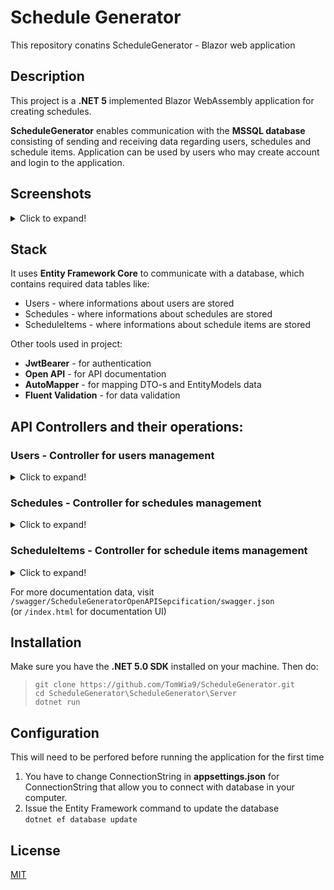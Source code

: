 # Schedule Generator
This repository conatins ScheduleGenerator - Blazor web application

## Description
This project is a **.NET 5** implemented Blazor WebAssembly application for creating schedules.

**ScheduleGenerator** enables communication with the **MSSQL database** consisting of sending and receiving data regarding users, schedules and schedule items. Application can be used by users who may create account and login to the application.
## Screenshots
<details>
  <summary>Click to expand!</summary>
  
#### Created schedule
![ListOfTodos](https://i.imgur.com/ojwcUlv.png[/img] "Created schedule")

#### Schedule item details
![Todo details](https://i.imgur.com/YM46pJP.png[/img] "Schedule item details")

#### Adding new item
![Login/Register](https://i.imgur.com/l1oRFKt.png[/img] "Adding new item")

#### Generated PDF
![Login/Register](https://i.imgur.com/BfNf2wH.png[/img] "Generated PDF")

</details>

## Stack
It uses **Entity Framework Core** to communicate with a database, which contains required data tables like:
* Users - where informations about users are stored 
* Schedules - where informations about schedules are stored 
* ScheduleItems -  where informations about schedule items are stored

Other tools used in project:
* **JwtBearer** - for authentication
* **Open API** - for API documentation
* **AutoMapper** - for mapping DTO-s and EntityModels data
* **Fluent Validation** - for data validation

## API Controllers and their operations:

### Users - Controller for users management
<details>
  <summary>Click to expand!</summary>
  
* **[POST] Create new user**  
 ```/api/users```
* **[POST] Authenticate the user**  
 ```/api/users/authenticate```
* **[GET] Get user by id**  
 ```/api/users/{userId}```
</details>

### Schedules - Controller for schedules management
<details>
  <summary>Click to expand!</summary>
  
* **[POST] Create a new schedule**  
 ```/api/schedules```
* **[GET] Get a list of schedules**  
 ```/api/schedules```
* **[GET] Get schedule by id**  
 ```/api/schedules/{scheduleId}```
* **[DELETE] Delete schedule with given id**  
 ```/api/schedules/{scheduleId}```
* **[PUT] Update (full update) schedule**  
 ```/api/schedules/{scheduleId}```
</details>

### ScheduleItems - Controller for schedule items management
<details>
  <summary>Click to expand!</summary>
  
* **[POST] Create a new schedule item**  
 ```/api/schedules/{scheduleId}/ScheduleItems```
* **[GET] Get a list of schedule items from specified schedule**  
 ```/api/schedules/{scheduleId}/ScheduleItems```
* **[GET] Get schedule item from specified schedule**  
 ```/api/schedules/{scheduleId}/ScheduleItems/{scheduleItemId}```
* **[DELETE] Delete the schedule item with given id**  
 ```/api/schedules/{scheduleId}/ScheduleItems/{scheduleItemId}```
* **[PUT] Update (full update) schedule item**  
 ```/api/schedules/{scheduleId}/ScheduleItems/{scheduleItemId}```
* **[PATCH] Update (Partially update) schedule item**  
 ```/api/schedules/{scheduleId}/ScheduleItems/{scheduleItemId}```
</details>

For more documentation data, visit 
```/swagger/ScheduleGeneratorOpenAPISepcification/swagger.json```  
(or ```/index.html``` for documentation UI)

## Installation
Make sure you have the **.NET 5.0 SDK** installed on your machine. Then do:  
>`git clone https://github.com/TomWia9/ScheduleGenerator.git`  
`cd ScheduleGenerator\ScheduleGenerator\Server`  
`dotnet run`

## Configuration
This will need to be perfored before running the application for the first time
1. You have to change ConnectionString in **appsettings.json** for ConnectionString that allow you to connect with database in your computer.
2. Issue the Entity Framework command to update the database  
`dotnet ef database update`
 
## License
[MIT](https://choosealicense.com/licenses/mit/)
